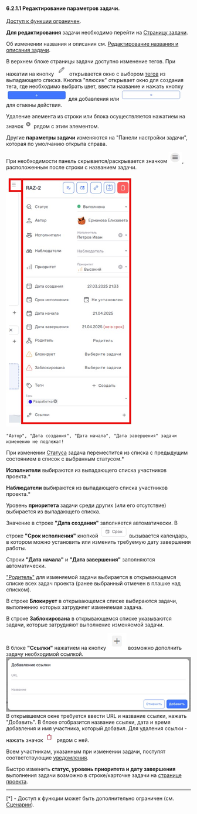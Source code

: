 #### 6.2.1.1 Редактирование параметров задачи.

[Доступ к функции ограничен](../../../9_roles_&_access/9.2_access.md).

**Для редактирования** задачи необходимо перейти на [Страницу задачи](../6.2_task_page.md).

Об изменении названия и описания см. [Редактирование названия и описания задачи](6.2.1_edit_task.md).

В верхнем блоке страницы задачи доступно изменение тегов. При нажатии на кнопку ![редактировать](/imgs/редактировать.jpg) открывается окно с выбором [тегов](../../../5_project/5.2_setting/5.2.3_tags/5.2.3_tags.md) из выпадающего списка. Кнопка "плюсик" открывает окно для создания тега, где необходимо выбрать цвет, ввести название и нажать кнопку ![тег+](/imgs/тег+.jpg) для добавления или ![тег-](/imgs/тег-.jpg) для отмены действия.  

Удаление элемента из строки или блока осуществляется нажатием на значок ![удаление элемента](/imgs/удаление_элемента.jpg) рядом с этим элементом.

Другие **параметры задачи** изменяются на "Панели настройки задачи", которая по умолчанию открыта справа.

При необходимости панель скрывается/раскрывается значком ![меню](/imgs/значок_меню.jpg), расположенным после строки с названием задачи.

![6.2.1.1](/imgs/6.2.1.1.jpg)

    "Автор", "Дата создания", "Дата начала", "Дата завершения" задачи изменению не подлежат!

При изменении [Статуса](../../../5_project/5.2_setting/5.2.2_states/5.2.2_states.md) задача переместится из списка с предыдущим состоянием в список с выбранным статусом.*  

**Исполнители** выбираются из выпадающего списка участников проекта.*

**Наблюдатели** выбираются из выпадающего списка участников проекта.*

Уровень **приоритета** задачи среди других (или его отсутствие) выбирается из выпадающего списка. 

Значение в строке **"Дата создания"** заполняется автоматически. В строке **"Срок исполнения"** кнопкой ![Срок](/imgs/срок.jpg) вызывается календарь, в котором можно установить или изменить требуемую дату завершения работы. 

Строки **"Дата начала"** и **"Дата завершения"** заполняются автоматически. 

["Родитель"](../../6.3_sub-task.md) для изменяемой задачи выбирается в открывающемся списке всех задач проекта (ранее выбранный отмечен в плашке над списком).  

В строке **Блокирует** в открывающемся списке выбираются задачи, выполнению которых затрудняет изменяемая задача.

В строке **Заблокирована** в открывающемся списке указываются задачи, которые затрудняют выполнение изменяемой задачи.

В блоке **"Ссылки"** нажатием на кнопку ![создать_проект](/imgs/создать_проект.jpg) возможно дополнить задачу необходимой ссылкой.  
![+ссылка](/imgs/+ссылка.jpg)  
В открывшемся окне требуется ввести URL и название ссылки, нажать "Добавить". 
В блоке отобразится название ссылки, дата и время добавления и имя участника, который добавил. Для удаления ссылки - нажать значок ![удалить](/imgs/удалить.jpg) рядом с ней.

Всем участникам, указанным при изменении задачи, поступят соответствующие [уведомления](../../6.4_notice.md).  

Быстро изменить **статус, уровень приоритета и дату завершения** выполнения задачи возможно в строке/карточке задачи на [странице проекта](../../../5_project/5.4_tasks_table.md).
___________________________________
[*] - Доступ к функции может быть дополнительно ограничен (см. [Сценарии](../../../5_project/5.2_setting/5.2.4_scripts/5.2.4_scripts.md)).
